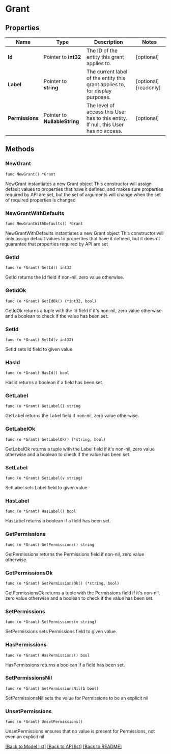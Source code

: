 # Grant

## Properties

Name | Type | Description | Notes
------------ | ------------- | ------------- | -------------
**Id** | Pointer to **int32** | The ID of the entity this grant applies to. | [optional] 
**Label** | Pointer to **string** | The current label of the entity this grant applies to, for display purposes. | [optional] [readonly] 
**Permissions** | Pointer to **NullableString** | The level of access this User has to this entity.  If null, this User has no access. | [optional] 

## Methods

### NewGrant

`func NewGrant() *Grant`

NewGrant instantiates a new Grant object
This constructor will assign default values to properties that have it defined,
and makes sure properties required by API are set, but the set of arguments
will change when the set of required properties is changed

### NewGrantWithDefaults

`func NewGrantWithDefaults() *Grant`

NewGrantWithDefaults instantiates a new Grant object
This constructor will only assign default values to properties that have it defined,
but it doesn't guarantee that properties required by API are set

### GetId

`func (o *Grant) GetId() int32`

GetId returns the Id field if non-nil, zero value otherwise.

### GetIdOk

`func (o *Grant) GetIdOk() (*int32, bool)`

GetIdOk returns a tuple with the Id field if it's non-nil, zero value otherwise
and a boolean to check if the value has been set.

### SetId

`func (o *Grant) SetId(v int32)`

SetId sets Id field to given value.

### HasId

`func (o *Grant) HasId() bool`

HasId returns a boolean if a field has been set.

### GetLabel

`func (o *Grant) GetLabel() string`

GetLabel returns the Label field if non-nil, zero value otherwise.

### GetLabelOk

`func (o *Grant) GetLabelOk() (*string, bool)`

GetLabelOk returns a tuple with the Label field if it's non-nil, zero value otherwise
and a boolean to check if the value has been set.

### SetLabel

`func (o *Grant) SetLabel(v string)`

SetLabel sets Label field to given value.

### HasLabel

`func (o *Grant) HasLabel() bool`

HasLabel returns a boolean if a field has been set.

### GetPermissions

`func (o *Grant) GetPermissions() string`

GetPermissions returns the Permissions field if non-nil, zero value otherwise.

### GetPermissionsOk

`func (o *Grant) GetPermissionsOk() (*string, bool)`

GetPermissionsOk returns a tuple with the Permissions field if it's non-nil, zero value otherwise
and a boolean to check if the value has been set.

### SetPermissions

`func (o *Grant) SetPermissions(v string)`

SetPermissions sets Permissions field to given value.

### HasPermissions

`func (o *Grant) HasPermissions() bool`

HasPermissions returns a boolean if a field has been set.

### SetPermissionsNil

`func (o *Grant) SetPermissionsNil(b bool)`

 SetPermissionsNil sets the value for Permissions to be an explicit nil

### UnsetPermissions
`func (o *Grant) UnsetPermissions()`

UnsetPermissions ensures that no value is present for Permissions, not even an explicit nil

[[Back to Model list]](../README.md#documentation-for-models) [[Back to API list]](../README.md#documentation-for-api-endpoints) [[Back to README]](../README.md)


